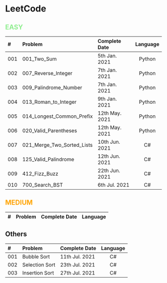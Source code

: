 # LeetCode

## <span style="color:LightGreen">**EASY**</span>

| #     | Problem                       | Complete Date     | Language     | 
| :---  | :---                          |    :----          | :----:       |
| 001   | 001_Two_Sum                   | 5th Jan.  2021    | Python       |
| 002   | 007_Reverse_Integer           | 7th Jan.  2021    | Python       |
| 003   | 009_Palindrome_Number         | 7th Jan.  2021    | Python       |
| 004   | 013_Roman_to_Integer          | 9th Jan.  2021    | Python       |
| 005   | 014_Longest_Common_Prefix     | 12th May. 2021    | Python       |
| 006   | 020_Valid_Parentheses         | 12th May. 2021    | Python       |
| 007   | 021_Merge_Two_Sorted_Lists    | 10th Jun. 2021    | C#           |
| 008   | 125_Valid_Palindrome          | 12th Jun. 2021    | C#           |
| 009   | 412_Fizz_Buzz                 | 22th Jun. 2021    | C#           |
| 010   | 700_Search_BST                | 6th Jul. 2021     | C#           |

## <span style="color:Orange">**MEDIUM**</span>

| #     | Problem                       | Complete Date     | Language     | 
| :---  | :---                          |    :----          | :----:       |

## **Others**</span>

| #     | Problem                       | Complete Date     | Language     | 
| :---  | :---                          |    :----          | :----:       |
| 001   | Bubble Sort                   | 11th Jul. 2021    | C#           |
| 002   | Selection Sort                | 23th Jul. 2021    | C#           |
| 003   | Insertion Sort                | 27th Jul. 2021    | C#           |
